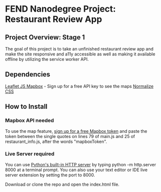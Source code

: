 # FEND Nanodegree Project: Restaurant Review App

## Project Overview: Stage 1

The goal of this project is to take an unfinished restaurant review app and make the site responsive and a11y accessible as well as making it available offline by utilizing the service worker API.

## Dependencies
[Leaflet JS ](https://leafletjs.com/)
[Mapbox](https://www.mapbox.com/) - Sign up for a free API key to see the maps
[Normalize CSS](https://necolas.github.io/normalize.css/)


## How to Install

### Mapbox API needed
To use the map feature, [sign up for a free Mapbox token](https://www.mapbox.com/help/how-access-tokens-work/#mapbox-tokens-api) and paste the token between the single quotes on lines 79 of main.js and 25 of restaurant_info.js, after the words "mapboxToken".

### Live Server required
You can use [Python's built-in HTTP server](https://www.python.org/) by typing python -m http.server 8000 at a terminal prompt. You can also use your text editor or IDE live server extension by setting the port to 8000.

Download or clone the repo and open the index.html file.




